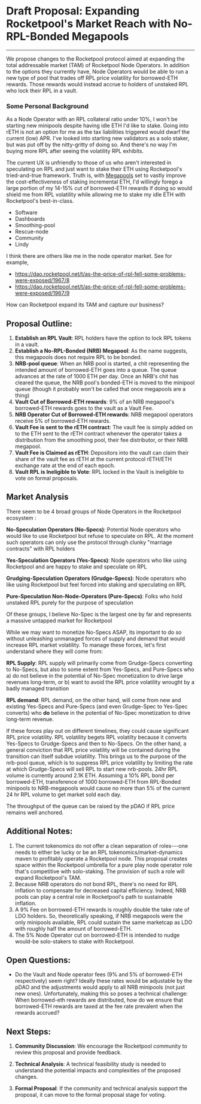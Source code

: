 # Draft Proposal: Expanding Rocketpool's Market Reach with No-RPL-Bonded Megapools

---

We propose changes to the Rocketpool protocol aimed at expanding the total addressable market (TAM) of Rocketpool Node Operators. In addition to the options they currently have, Node Operators would be able to run a new type of pool that trades off RPL price volatility for borrowed-ETH rewards. Those rewards would instead accrue to holders of unstaked RPL who lock their RPL in a vault.


### Some Personal Background
As a Node Operator with an RPL collateral ratio under 10%, I won't be starting new minipools despite having idle ETH I'd like to stake. Going into rETH is not an option for me as the tax liabilities triggered would dwarf the current (low) APR. I've looked into starting new validators as a solo staker, but was put off by the nitty-gritty of doing so. And there's no way I'm buying more RPL after seeing the volatility RPL exhibits.

The current UX is unfriendly to those of us who aren't interested in speculating on RPL and just want to stake their ETH using Rocketpool's tried-and-true framework. Truth is, with [Megapools](https://gist.github.com/kanewallmann/60575b2ac0008a53f517e1932a66d8ea) set to vastly improve the cost-effectiveness of staking incremental ETH, I'd willingly forego a large portion of my 14-15% cut of borrowed-ETH rewards if doing so would shield me from RPL volatility while allowing me to stake my idle ETH with Rocketpool's best-in-class.

- Software
- Dashboards
- Smoothing-pool
- Rescue-node
- Community
- Lindy

I think there are others like me in the node operator market. See for example,

- https://dao.rocketpool.net/t/as-the-price-of-rpl-fell-some-problems-were-exposed/1967/8
- https://dao.rocketpool.net/t/as-the-price-of-rpl-fell-some-problems-were-exposed/1967/9


How can Rocketpool expand its TAM and capture our business?



## Proposal Outline:
1. **Establish an RPL Vault**: RPL holders have the option to lock RPL tokens in a vault.
1. **Establish a No-RPL-Bonded (NRB) Megapool**: As the name suggests, this megapools does not require RPL to be bonded.
4. **NRB-pool queue**: When an NRB pool is started, a chit representing the intended amount of borrowed-ETH goes into a queue. The queue advances at the rate of 1000 ETH per day. Once an NRB's chit has cleared the queue, the NRB pool's bonded-ETH is moved to the minipool queue (though it probably won't be called that once megapools are a thing)  
4. **Vault Cut of Borrowed-ETH rewards**: 9% of an NRB megapool's borrowed-ETH rewards goes to the vault as a Vault Fee.
4. **NRB Operator Cut of Borrowed-ETH rewards**: NRB megapool operators receive 5% of borrowed-ETH rewards.
10. **Vault Fee is sent to the rETH contract**: The vault fee is simply added on to the ETH sent to the rETH contract whenever the operator takes a distribution from the smoothing pool, their fee distributor, or their NRB megapool.
12. **Vault Fee is Claimed as rETH**: Depositors into the vault can claim their share of the vault fee as rETH at the current protocol rETH/ETH exchange rate at the end of each epoch.
5. **Vault RPL is Ineligible to Vote**: RPL locked in the Vault is ineligible to vote on formal proposals.

## Market Analysis 
There seem to be 4 broad groups of Node Operators in the Rocketpool ecosystem :

**No-Speculation Operators (No-Specs)**: Potential Node operators who would like to use Rocketpool but refuse to speculate on RPL. At the moment such operators can only use the protocol through clunky "marriage contracts" with RPL holders   

**Yes-Speculation Operators (Yes-Specs)**: Node operators who like using Rocketpool and are happy to stake and speculate on RPL

**Grudging-Speculation Operators (Grudge-Specs)**: Node operators who like using Rocketpool but feel forced into staking and speculating on RPL

**Pure-Speculation Non-Node-Operators (Pure-Specs)**: Folks who hold unstaked RPL purely for the purpose of speculation

Of these groups, I believe No-Spec is the largest one by far and represents a massive untapped market for Rocketpool

While we may want to monetize No-Specs ASAP, its important to do so without unleashing unmanaged forces of supply and demand that would increase RPL market volatility. To manage these forces, let's first understand where they will come from: 

**RPL Supply**: RPL supply will primarily come from Grudge-Specs converting to No-Specs, but also to some extent from Yes-Specs, and Pure-Specs who a) do not believe in the potential of No-Spec monetization to drive large revenues long-term, or b) want  to avoid the RPL price volatility wrought by a badly managed transition  

**RPL demand**: RPL demand, on the other hand, will come from new and existing Yes-Specs and Pure-Specs (and even Grudge-Spec to Yes-Spec converts) who **do** believe in the potential of No-Spec monetization to drive long-term revenue. 

If these forces play out on different timelines, they could cause significant RPL price volatility. RPL volatility begets RPL volatilty because it converts Yes-Specs to Grudge-Specs and then to No-Specs. On the other hand, a general conviction that RPL price volatility will be contained during the transition can itself subdue volatility. This brings us to the purpose of the nrb-pool queue, which is to suppress RPL price volatility by limiting the rate at which Grudge-Specs will sell RPL to start new nrb-pools. 24hr RPL volume is currently around 2.1K ETH. Assuming a 10% RPL bond per borrowed-ETH, transference of 1000 borrowed-ETH from RPL-Bonded minipools to NRB-megapools would cause no more than 5% of the current 24 hr RPL volume to get market sold each day. 

The throughput of the queue can be raised  by the pDAO if RPL price remains well anchored. 

## Additional Notes:

1. The current tokenomics do not offer a clean separation of roles---one needs to either be lucky or be an RPL tokenomics/market-dynamics maven to profitably operate a Rocketpool node. This proposal creates space within the Rocketpool umbrella for a pure play node operator role that's competitive with solo-staking. The provision of such a role will expand Rocketpool's TAM.
2. Because NRB operators do not bond RPL, there's no need for RPL inflation to compensate for decreased capital efficiency. Indeed, NRB pools can play a central role in Rocketpool's path to sustainable inflation.
3. A 9% Fee on borrowed-ETH rewards is roughly double the take rate of LDO holders. So, theoretically speaking, if NRB megapools were the only minipools available, RPL could sustain the same marketcap as LDO with roughly half the amount of borrowed-ETH.
4. The 5% Node Operator cut on borrowed-ETH is intended to nudge would-be solo-stakers to stake with Rocketpool.

## Open Questions:
- Do the Vault and Node operator fees (9% and 5% of borrowed-ETH respectively) seem right? Ideally these rates would be adjustable by the pDAO and the adjustments would apply to all NRB minipools (not just new ones). Unfortunately, making this so poses a technical challenge: When borrowed-eth rewards are distributed, how do we ensure that borrowed-ETH rewards are taxed at the fee rate prevalent when the rewards accrued?

## Next Steps:

1. **Community Discussion**: We encourage the Rocketpool community to review this proposal and provide feedback.

2. **Technical Analysis**: A technical feasibility study is needed to understand the potential impacts and complexities of the proposed changes.

3. **Formal Proposal**: If the community and technical analysis support the proposal, it can move to the formal proposal stage for voting.
